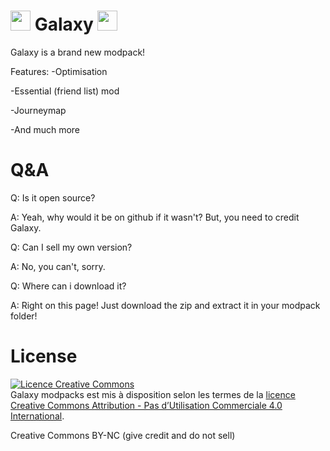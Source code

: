 # <img src="https://images-ext-1.discordapp.net/external/nX2CILYRiheCmaQKXcuOuYRZVIW6qmzsYDiCXijo7fE/%3Fsize%3D1024/https/cdn.discordapp.com/icons/807397808529342514/43507477a254766635724adebb601e33.webp" data-canonical-src="https://images-ext-1.discordapp.net/external/nX2CILYRiheCmaQKXcuOuYRZVIW6qmzsYDiCXijo7fE/%3Fsize%3D1024/https/cdn.discordapp.com/icons/807397808529342514/43507477a254766635724adebb601e33.webp" width="32" height="32" /> Galaxy <img src="https://images-ext-1.discordapp.net/external/nX2CILYRiheCmaQKXcuOuYRZVIW6qmzsYDiCXijo7fE/%3Fsize%3D1024/https/cdn.discordapp.com/icons/807397808529342514/43507477a254766635724adebb601e33.webp" data-canonical-src="https://images-ext-1.discordapp.net/external/nX2CILYRiheCmaQKXcuOuYRZVIW6qmzsYDiCXijo7fE/%3Fsize%3D1024/https/cdn.discordapp.com/icons/807397808529342514/43507477a254766635724adebb601e33.webp" width="32" height="32" />
Galaxy is a brand new modpack!

Features:
-Optimisation

-Essential (friend list) mod

-Journeymap

-And much more
# Q&A
Q: Is it open source?

A: Yeah, why would it be on github if it wasn't? But, you need to credit Galaxy.

Q: Can I sell my own version?

A: No, you can't, sorry.

Q: Where can i download it?

A: Right on this page! Just download the zip and extract it in your modpack folder!

# License
<a rel="license" href="http://creativecommons.org/licenses/by-nc/4.0/"><img alt="Licence Creative Commons" style="border-width:0" src="https://i.creativecommons.org/l/by-nc/4.0/88x31.png" /></a><br /><span xmlns:dct="http://purl.org/dc/terms/" property="dct:title">Galaxy modpacks</span> est mis à disposition selon les termes de la <a rel="license" href="http://creativecommons.org/licenses/by-nc/4.0/">licence Creative Commons Attribution - Pas d’Utilisation Commerciale 4.0 International</a>.

Creative Commons BY-NC (give credit and do not sell)
